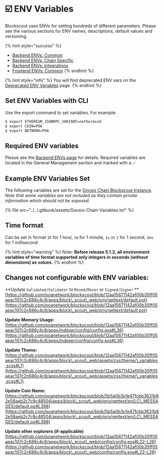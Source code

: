 # ☑️ ENV Variables

Blockscout uses ENVs for setting hundreds of different parameters. Please see the various sections for ENV names, descriptions, default values and versioning.

{% hint style="success" %}
* [Backend ENVs: Common](backend-env-variables.md)
* [Backend ENVs: Chain Specific](backend-envs-chain-specific.md)
* [Backend ENVs: Integrations](backend-envs-integrations.md)
* [Frontend ENVs: Common](frontend-common-envs/)
{% endhint %}

{% hint style="info" %}
You will find deprecated ENV vars on the [Deprecated ENV Variables](https://docs.blockscout.com/for-developers/information-and-settings/deprecated-env-variables) page.
{% endhint %}

## Set ENV Variables with CLI

Use the export command to set variables. For example:

```bash
$ export ETHEREUM_JSONRPC_VARIANT=nethermind
$ export COIN=POA
$ export NETWORK=POA
```

## Required ENV variables

Please see the [Backend ENVs page](backend-env-variables.md) for details. Required variables are located in the General Management section and marked with a ✅

## Example ENV Variables Set

The following variables are set for the [Gnosis Chain Blockscout Instance](https://gnosis.blockscout.com/). _Note that some variables are not included as they contain private information which should not be exposed._

{% file src="../../.gitbook/assets/Gnosis-Chain-Variables.txt" %}

## Time format

Can be set in format `1h` for 1 hour, `1m` for 1 minute, `1s` or `1` for 1 second, `1ms` for 1 millisecond

{% hint style="warning" %}
_Note_: **Before release 5.1.2, all environment variables of time format supported only integers in seconds (without dimensions) as values.**
{% endhint %}

## Changes not configurable with ENV variables:

\*\*Update `Validated/Validator` to `Mined/Miner` or `Signed/Signer` \*\* [https://github.com/poanetwork/blockscout/blob/12aa15671142af00b35ff05aeac107c2c686c4c8/apps/block\_scout\_web/priv/gettext/default.pot](https://github.com/poanetwork/blockscout/blob/12aa15671142af00b35ff05aeac107c2c686c4c8/apps/block\_scout\_web/priv/gettext/default.pot)

**Update Memory Usage:** [https://github.com/poanetwork/blockscout/blob/12aa15671142af00b35ff05aeac107c2c686c4c8/apps/indexer/config/config.exs#L36](https://github.com/poanetwork/blockscout/blob/12aa15671142af00b35ff05aeac107c2c686c4c8/apps/indexer/config/config.exs#L36)

**Update Theme:** [https://github.com/poanetwork/blockscout/blob/12aa15671142af00b35ff05aeac107c2c686c4c8/apps/block\_scout\_web/assets/css/theme/\_variables.scss#L1](https://github.com/poanetwork/blockscout/blob/12aa15671142af00b35ff05aeac107c2c686c4c8/apps/block\_scout\_web/assets/css/theme/\_variables.scss#L1)

**Update Coin Name:** [https://github.com/poanetwork/blockscout/blob/5b5a0b3cfe47fcbb3631b82e58aeb2c7c9c48504/apps/block\_scout\_web/priv/gettext/en/LC\_MESSAGES/default.po#L398](https://github.com/poanetwork/blockscout/blob/5b5a0b3cfe47fcbb3631b82e58aeb2c7c9c48504/apps/block\_scout\_web/priv/gettext/en/LC\_MESSAGES/default.po#L398)

**Update other explorers (if-applicable)** [https://github.com/poanetwork/blockscout/blob/12aa15671142af00b35ff05aeac107c2c686c4c8/apps/block\_scout\_web/config/config.exs#L22-L26](https://github.com/poanetwork/blockscout/blob/12aa15671142af00b35ff05aeac107c2c686c4c8/apps/block\_scout\_web/config/config.exs#L22-L26)
